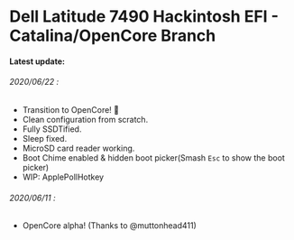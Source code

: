 # Dell Latitude 7490 Hackintosh EFI - Catalina/OpenCore Branch

#### Latest update:

###### 2020/06/22 : 
* Transition to OpenCore! 🎉
* Clean configuration from scratch.
* Fully SSDTified.
* Sleep fixed.
* MicroSD card reader working.
* Boot Chime enabled & hidden boot picker(Smash `Esc` to show the boot picker)
* WIP: ApplePollHotkey

###### 2020/06/11 : 
* OpenCore alpha! (Thanks to @muttonhead411)
